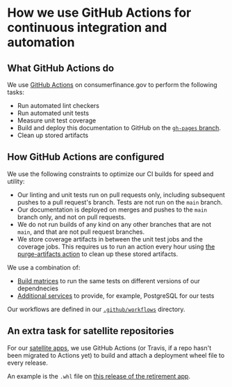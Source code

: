 # How we use GitHub Actions for continuous integration and automation

## What GitHub Actions do

We use [GitHub Actions](https://help.github.com/en/articles/about-github-actions) on consumerfinance.gov to perform the following tasks:

- Run automated lint checkers
- Run automated unit tests
- Measure unit test coverage
- Build and deploy this documentation to GitHub on the [`gh-pages` branch](https://github.com/cfpb/consumerfinance.gov/tree/gh-pages).
- Clean up stored artifacts

## How GitHub Actions are configured

We use the following constraints to optimize our CI builds for speed and utility:

- Our linting and unit tests run on pull requests only, including subsequent pushes to a pull request's branch. Tests are not run on the `main` branch.
- Our documentation is deployed on merges and pushes to the `main` branch only, and not on pull requests.
- We do not run builds of any kind on any other branches that are not `main`, and that are not pull request branches.
- We store coverage artifacts in between the unit test jobs and the coverage jobs. This requires us to run an action every hour using [the purge-artifacts action](https://github.com/marketplace/actions/purge-artifacts) to clean up these stored artifacts.

We use a combination of:

- [Build matrices](https://help.github.com/en/articles/workflow-syntax-for-github-actions#jobsjob_idstrategymatrix) to run the same tests on different versions of our dependnecies
- [Additional services](https://help.github.com/en/articles/workflow-syntax-for-github-actions#jobsjob_idservices) to provide, for example, PostgreSQL for our tests

Our workflows are defined in our [`.github/workflows`](https://github.com/cfpb/consumerfinance.gov/tree/main/.github/workflows) directory.

## An extra task for satellite repositories

For our [satellite apps](../related-projects/#satellite-apps), we use GitHub Actions (or Travis, if a repo hasn't been migrated to Actions yet) to build and attach a deployment wheel file to every release.

An example is the `.whl` file on [this release of the retirement app](https://github.com/cfpb/retirement/releases/tag/0.7.6).

